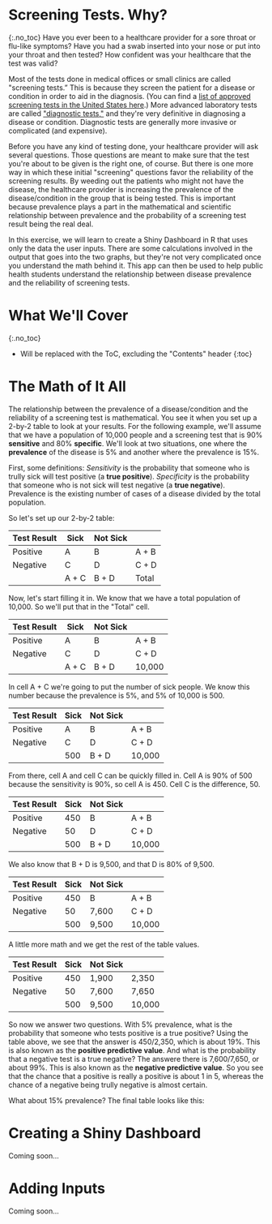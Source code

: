 # Screening Tests. Why?
{:.no_toc}
Have you ever been to a healthcare provider for a sore throat or flu-like symptoms? Have you had a swab inserted into your nose or put into your throat and then tested? How confident was your healthcare that the test was valid?

Most of the tests done in medical offices or small clinics are called "screening tests.” This is because they screen the patient for a disease or condition in order to aid in the diagnosis. (You can find a [list of approved screening tests in the United States here](https://www.cms.gov/Regulations-and-Guidance/Legislation/CLIA/downloads/waivetbl.pdf).) More advanced laboratory tests are called ["diagnostic tests,"](https://medlineplus.gov/diagnostictests.html) and they're very definitive in diagnosing a disease or condition. Diagnostic tests are generally more invasive or complicated (and expensive).

Before you have any kind of testing done, your healthcare provider will ask several questions. Those questions are meant to make sure that the test you're about to be given is the right one, of course. But there is one more way in which these initial "screening" questions favor the reliability of the screening results. By weeding out the patients who might not have the disease, the healthcare provider is increasing the prevalence of the disease/condition in the group that is being tested. This is important because prevalence plays a part in the mathematical and scientific relationship between prevalence and the probability of a screening test result being the real deal.

In this exercise, we will learn to create a Shiny Dashboard in R that uses only the data the user inputs. There are some calculations involved in the output that goes into the two graphs, but they're not very complicated once you understand the math behind it. This app can then be used to help public health students understand the relationship between disease prevalence and the reliability of screening tests.

# What We'll Cover
{:.no_toc}

* Will be replaced with the ToC, excluding the "Contents" header
{:toc}

# The Math of It All
The relationship between the prevalence of a disease/condition and the reliability of a screening test is mathematical. You see it when you set up a 2-by-2 table to look at your results. For the following example, we'll assume that we have a population of 10,000 people and a screening test that is 90% **sensitive** and 80% **specific**. We'll look at two situations, one where the **prevalence** of the disease is 5% and another where the prevalence is 15%.

First, some definitions:
*Sensitivity* is the probability that someone who is trully sick will test positive (a **true positive**). *Specificity* is the probability that someone who is not sick will test negative (a **true negative**). Prevalence is the existing number of cases of a disease divided by the total population.

So let's set up our 2-by-2 table:

| Test Result | Sick  | Not Sick |       |
|-------------|-------|----------|-------|
| Positive    |   A   |     B    | A + B |
| Negative    |   C   |     D    | C + D |
|             | A + C |   B + D  | Total |

Now, let's start filling it in. We know that we have a total population of 10,000. So we'll put that in the "Total" cell.

| Test Result | Sick  | Not Sick |        |
|-------------|-------|----------|--------|
| Positive    |   A   |     B    |  A + B |
| Negative    |   C   |     D    |  C + D |
|             | A + C |   B + D  | 10,000 |

In cell A + C we're going to put the number of sick people. We know this number because the prevalence is 5%, and 5% of 10,000 is 500.

| Test Result | Sick | Not Sick |        |
|-------------|------|----------|--------|
| Positive    |   A  |     B    |  A + B |
| Negative    |   C  |     D    |  C + D |
|             |  500 |   B + D  | 10,000 |

From there, cell A and cell C can be quickly filled in. Cell A is 90% of 500 because the sensitivity is 90%, so cell A is 450. Cell C is the difference, 50.

| Test Result | Sick | Not Sick |        |
|-------------|------|----------|--------|
| Positive    |  450 |     B    |  A + B |
| Negative    |  50  |     D    |  C + D |
|             |  500 |   B + D  | 10,000 |

We also know that B + D is 9,500, and that D is 80% of 9,500.

| Test Result | Sick | Not Sick |        |
|-------------|------|----------|--------|
| Positive    |  450 |     B    |  A + B |
| Negative    |  50  |   7,600  |  C + D |
|             |  500 |   9,500  | 10,000 |

A little more math and we get the rest of the table values.

| Test Result | Sick | Not Sick |        |
|-------------|------|----------|--------|
| Positive    |  450 |   1,900  |  2,350 |
| Negative    |  50  |   7,600  |  7,650 |
|             |  500 |   9,500  | 10,000 |

So now we answer two questions. With 5% prevalence, what is the probability that someone who tests positive is a true positive? Using the table above, we see that the answer is 450/2,350, which is about 19%. This is also known as the **positive predictive value**. And what is the probability that a negative test is a true negative? The answere there is 7,600/7,650, or about 99%. This is also known as the **negative predictive value**. So you see that the chance that a positive is really a positive is about 1 in 5, whereas the chance of a negative being trully negative is almost certain.

What about 15% prevalence? The final table looks like this:



# Creating a Shiny Dashboard
Coming soon...

# Adding Inputs
Coming soon...
